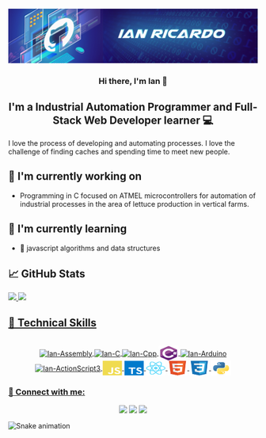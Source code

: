 <p align="center">
  <a href="https://github.com/IanRicardoss" target="_blank" rel="noreferrer"><img src="https://github.com/IanRicardoss/IanRicardoss/blob/0c5eb874483c628985228bde47cb7af43fe21cae/BANNER%20GITHUB.jpg" alt="my banner"></a>
</p>

<h3 align="center">
Hi there, I'm Ian 👋
</h3>

<h2 align="center">
I'm a Industrial Automation Programmer and Full-Stack Web Developer learner 💻
</h2> 

I love the process of developing and automating processes. I love the challenge of finding caches and spending time to meet new people.

## 🔭 I'm currently working on

- Programming in C focused on ATMEL microcontrollers for automation of industrial processes in the area of lettuce production in vertical farms.

## 🌱 I'm currently learning

- 📱 javascript algorithms and data structures

## 📈 GitHub Stats 

<div style="display: inline_block" >
  <a href="https://github.com/IanRicardoss">
  <img height="150em" src="https://github-readme-stats.vercel.app/api?username=IanRicardoss&show_icons=true&theme=github_dark&include_all_commits=true&count_private=true"/>
  <img height="150em" src="https://github-readme-stats.vercel.app/api/top-langs/?username=IanRicardoss&layout=compact&langs_count=7&theme=github_dark"/>
</div>

## 💼 Technical Skills
  
<div align="center" style="display: inline_block"><br>
  <img align="center" alt="Ian-Assembly" height="30" width="40" src="https://hackr.io/tutorials/assembly-language/logo-assembly-language.svg?ver=1603208610">
  <img align="center" alt="Ian-C" height="30" width="40" src="https://cdn.jsdelivr.net/gh/devicons/devicon/icons/c/c-original.svg">
  <img align="center" alt="Ian-Cpp" height="30" width="40" src="https://cdn.jsdelivr.net/gh/devicons/devicon/icons/cplusplus/cplusplus-original.svg">
  <img align="center" alt="Ian-Csharp" height="30" width="40" src="https://raw.githubusercontent.com/devicons/devicon/master/icons/csharp/csharp-original.svg">
  <img align="center" alt="Ian-Arduino" height="30" width="40" src="https://cdn.jsdelivr.net/gh/devicons/devicon/icons/arduino/arduino-original-wordmark.svg">
  <img align="center" alt="Ian-ActionScript3" height="30" width="40" src="http://1.bp.blogspot.com/-Y86u9Lchj6w/T485fRANX8I/AAAAAAAAACo/iDiZylnhGao/s400/logoAS3.jpg"> 
  <img align="center" alt="Ian-Js" height="30" width="40" src="https://raw.githubusercontent.com/devicons/devicon/master/icons/javascript/javascript-plain.svg">
  <img align="center" alt="Ian-Ts" height="30" width="40" src="https://raw.githubusercontent.com/devicons/devicon/master/icons/typescript/typescript-plain.svg">
  <img align="center" alt="Ian-React" height="30" width="40" src="https://raw.githubusercontent.com/devicons/devicon/master/icons/react/react-original.svg">
  <img align="center" alt="Ian-HTML" height="30" width="40" src="https://raw.githubusercontent.com/devicons/devicon/master/icons/html5/html5-original.svg">
  <img align="center" alt="Ian-CSS" height="30" width="40" src="https://raw.githubusercontent.com/devicons/devicon/master/icons/css3/css3-original.svg">
  <img align="center" alt="Ian-Python" height="30" width="40" src="https://raw.githubusercontent.com/devicons/devicon/master/icons/python/python-original.svg">
</div>
 
### 🤝 Connect with me:
  
  <div align="center">
  <a href = "mailto:ian.ricardoss@gmail.com"><img src="https://img.shields.io/badge/-Gmail-%23333?style=for-the-badge&logo=gmail&logoColor=white" target="_blank"></a>
  <a href="https://www.linkedin.com/in/ian-ricardo-4736b8141/" target="_blank"><img src="https://img.shields.io/badge/-LinkedIn-%230077B5?style=for-the-badge&logo=linkedin&logoColor=white" target="_blank"></a>
    <a href="https://www.youtube.com/channel/UCEdx2RRWqHEv1aGsXRlpF6A" target="_blank"><img src="https://img.shields.io/badge/YouTube-FF0000?style=for-the-badge&logo=youtube&logoColor=white" target="_blank"></a>
</div>  
 
 
![Snake animation](https://github.com/IanRicardoss/IanRicardoss/blob/output/github-contribution-grid-snake.svg)
 
    
